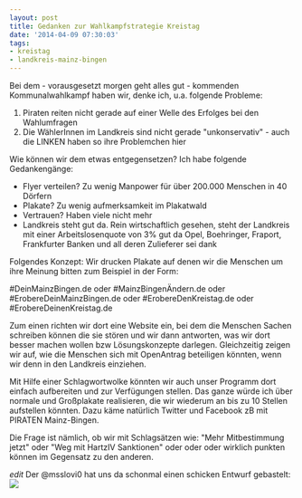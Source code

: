 ```yaml
---
layout: post
title: Gedanken zur Wahlkampfstrategie Kreistag
date: '2014-04-09 07:30:03'
tags:
- kreistag
- landkreis-mainz-bingen
---
```


Bei dem - vorausgesetzt morgen geht alles gut - kommenden
Kommunalwahlkampf haben wir, denke ich, u.a. folgende Probleme:

1) Piraten reiten nicht gerade auf einer Welle des Erfolges bei den
Wahlumfragen
2) Die WählerInnen im Landkreis sind nicht gerade "unkonservativ" - auch
die LINKEN haben so ihre Problemchen hier

Wie können wir dem etwas entgegensetzen? Ich habe folgende Gedankengänge:

* Flyer verteilen? Zu wenig Manpower für über 200.000 Menschen in 40 Dörfern
* Plakate? Zu wenig aufmerksamkeit im Plakatwald
* Vertrauen? Haben viele nicht mehr
* Landkreis steht gut da. Rein wirtschaftlich gesehen, steht der
Landkreis mit einer Arbeitslosenquote von 3% gut da Opel, Boehringer,
Fraport, Frankfurter Banken und all deren Zulieferer sei dank

Folgendes Konzept:
Wir drucken Plakate auf denen wir die Menschen um ihre Meinung bitten
zum Beispiel in der Form:

#DeinMainzBingen.de 
oder 
#MainzBingenÄndern.de
oder
#ErobereDeinMainzBingen.de 
oder 
#ErobereDenKreistag.de 
oder
#ErobereDeinenKreistag.de

Zum einen richten wir dort eine Website ein, bei dem die Menschen Sachen
schreiben können die sie stören und wir dann antworten, was wir dort
besser machen wollen bzw Lösungskonzepte darlegen. Gleichzeitig zeigen
wir auf, wie die Menschen sich mit OpenAntrag beteiligen könnten, wenn
wir denn in den Landkreis einziehen.

Mit Hilfe einer Schlagwortwolke könnten wir auch unser Programm dort
einfach aufbereiten und zur Verfügungen stellen. Das ganze würde ich
über normale und Großplakate realisieren, die wir wiederum an bis zu 10
Stellen aufstellen könnten. Dazu käme natürlich Twitter und Facebook zB
mit PIRATEN Mainz-Bingen.

Die Frage ist nämlich, ob wir mit Schlagsätzen wie: "Mehr Mitbestimmung
jetzt" oder "Weg mit HartzIV Sanktionen" oder oder oder wirklich punkten
können im Gegensatz zu den anderen.

*edit*
Der @msslovi0 hat uns da schonmal einen schicken Entwurf gebastelt:
![](/content/images/2014/Apr/8780717.jpg)